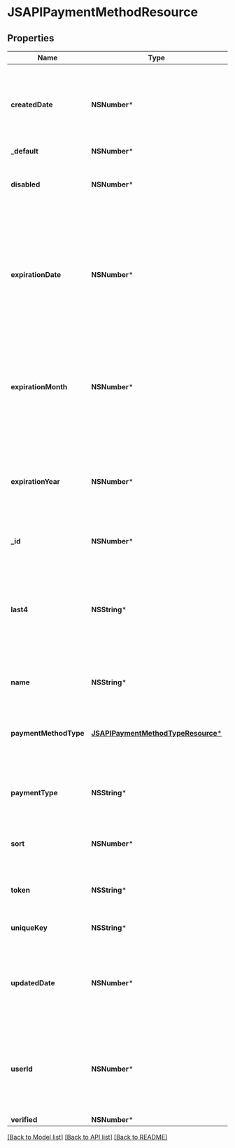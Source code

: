 # JSAPIPaymentMethodResource

## Properties
Name | Type | Description | Notes
------------ | ------------- | ------------- | -------------
**createdDate** | **NSNumber*** | The date/time this resource was created in seconds since unix epoch | [optional] 
**_default** | **NSNumber*** |  | [optional] 
**disabled** | **NSNumber*** | Whether this payment method is disabled or not | [optional] 
**expirationDate** | **NSNumber*** | The expiration date for the payment method, expressed as seconds since epoch. Typically used for credit card payment methods | [optional] 
**expirationMonth** | **NSNumber*** | The expiration month (1 - 12) for the payment method. Typically used for credit card payment methods | [optional] 
**expirationYear** | **NSNumber*** | The expiration year for the payment method. Typically used for credit card payment methods | [optional] 
**_id** | **NSNumber*** | The unique ID of the resource | [optional] 
**last4** | **NSString*** | The last 4 digits of the account number for the payment method. Typically used for credit card payment methods | [optional] 
**name** | **NSString*** | The user friendly name of the resource | 
**paymentMethodType** | [**JSAPIPaymentMethodTypeResource***](JSAPIPaymentMethodTypeResource.md) | The type of payment method. Must be a pre-existing value | 
**paymentType** | **NSString*** | The generic payment type. Default is card | [optional] 
**sort** | **NSNumber*** | The sort value for the payment method | [optional] 
**token** | **NSString*** | The unique token for the payment method | [optional] 
**uniqueKey** | **NSString*** | An optional unique identifier | [optional] 
**updatedDate** | **NSNumber*** | The date/time this resource was last updated in seconds since unix epoch | [optional] 
**userId** | **NSNumber*** | The user&#39;s id. If null, indicates a shared payment method that any user can use (i.e., &#39;wallet&#39;) | [optional] 
**verified** | **NSNumber*** |  | [optional] 

[[Back to Model list]](../README.md#documentation-for-models) [[Back to API list]](../README.md#documentation-for-api-endpoints) [[Back to README]](../README.md)


